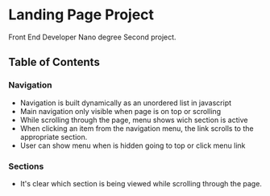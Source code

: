 # Landing Page Project
Front End Developer Nano degree Second project.
## Table of Contents

### Navigation
* Navigation is built dynamically as an unordered list in javascript
* Main navigation only visible when page is on top or scrolling
* While scrolling through the page, menu shows wich section is active
* When clicking an item from the navigation menu, the link scrolls to the appropriate section.
* User can show menu when is hidden going to top or click menu link

### Sections
* It's clear which section is being viewed while scrolling through the page.




